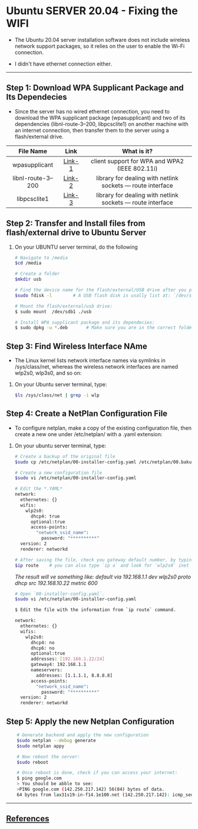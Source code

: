 # Ubuntu SERVER 20.04  - Fixing the WIFI 

* The  Ubuntu 20.04 server installation software does not include wireless network support packages, so it relies on the user to enable the Wi-Fi connection.

* I didn't have ethernet connection either. 

------------------------------------------------------

##  Step 1: Download WPA Supplicant Package and Its Dependecies 

* Since the server has no wired ethernet connection, you need to download the WPA supplicant package (wpasupplicant) and two of its dependencies (libnl-route-3–200, libpcsclite1) on another machine with an internet connection, then transfer them to the server using a flash/external drive.



| File Name         |  Link       | What is it? |
| :-------------:   | :---------: | :---------: |
| wpasupplicant     | [Link-1](http://mirrors.kernel.org/ubuntu/pool/main/w/wpa/wpasupplicant_2.9-1ubuntu4_amd64.deb)      | client support for WPA and WPA2 (IEEE 802.11i)            |
| libnl-route-3–200 | [Link-2](http://mirrors.kernel.org/ubuntu/pool/main/libn/libnl3/libnl-route-3-200_3.4.0-1_amd64.deb) |library for dealing with netlink sockets — route interface |
| libpcsclite1      | [Link-3](http://mirrors.kernel.org/ubuntu/pool/main/p/pcsc-lite/libpcsclite1_1.8.26-3_amd64.deb)     |library for dealing with netlink sockets — route interface |


## Step 2: Transfer and Install files from flash/external drive to Ubuntu Server

1. On your UBUNTU server terminal, do the following

    ```sh
    # Navigate to /media
    $cd /media 

    # Create a folder  
    $mkdir usb

    # Find the device name for the flash/external/USB drive after you plug it into the server:
    $sudo fdisk -l        # A USB flash disk is usally list at: `/dev/sdv1/`.
    ```
    
    ```sh
    # Mount the flash/external/usb drive:
    $ sudo mount  /dev/sdb1 ./usb

    # Install WPA supplicant package and its dependecies:
    $ sudo dpkg -u *.deb       # Make sure you are in the correct folder with the 3 files.
    ```

## Step 3: Find Wireless Interface NAme 

* The Linux kernel lists network interface names via symlinks in /sys/class/net, whereas the wireless network interfaces are named wlp2s0, wlp3s0, and so on:

1. On your Ubuntu server terminal, type:

    ```sh
    $ls /sys/class/net | grep -i wlp
    ```

## Step 4: Create a NetPlan Configuration File

* To configure netplan, make a copy of the existing configuration file, then create a new one under /etc/netplan/ with a .yaml extension:

1. On your ubuntu server terminal, type:

    ```sh
    # Create a backup of the original file
    $sudo cp /etc/netplan/00-installer-config.yaml /etc/netplan/00.bakup

    # Create a new configuration file
    $sudo vi /etc/netplan/00-installer-config.yaml

    # Edit the *.YAML* 
    network:
      ethernetes: {}
      wifis:
        wlp2s0:
          dhcp4: true
          optional:true
          access-points:
            "network_ssid_name":
              password: "**********"
      version: 2
      renderer: networkd

    # After saving the file, check you gateway default number, by typing:
    $ip route    # you can also type `ip a` and look for `wlp2s0` inet values
    ```    
    *The result will ve something like:*
    *default via 192.168.1.1 dev wlp2s0 proto dhcp src 192.168.10.22 metric 600*
    

    ```sh
    # Open `00-installer-config.yaml`.
    $sudo vi /etc/netplan/00-installer-config.yaml

    $ Edit the file with the information from `ip route` command.

    network:
      ethernetes: {}
      wifis:
        wlp2s0:
          dhcp4: no
          dhcp6: no
          optional:true
          addresses: [192.168.1.22/24]
          gateway4: 192.168.1.1
          nameservers:
            addresses: [1.1.1.1, 8.8.8.8]
          access-points:
            "network_ssid_name":
              password: "**********"
      version: 2
      renderer: networkd    

    ```
## Step 5: Apply the new Netplan Configuration

```sh
    # Generate backend and apply the new configuration
    $sudo netplan --debug generate
    $sudo netplan appy

    # Now reboot the server:
    $sudo reboot

    # Once reboot is done, check if you can access your internet:
    $ ping google.com
    > You should be abble to see:
    >PING google.com (142.250.217.142) 56(84) bytes of data.
    64 bytes from lax31s19-in-f14.1e100.net (142.250.217.142): icmp_seq=1 ttl=65 time=139 ms
```





------------------------------------------------------
## [References](https://github.com/fcarvalhopacheco/ubuntu-server-config/blob/main/CREDITS.md#step-2)
